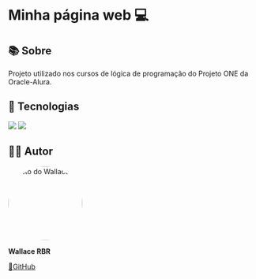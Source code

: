 # Minha página web 💻

## 📚 Sobre
Projeto utilizado nos cursos de lógica de programação do Projeto ONE da Oracle-Alura.

## 🚀 Tecnologias
<div>
  <img src="https://img.shields.io/badge/HTML-239120?style=for-the-badge&logo=html5&logoColor=white">
  <img src="https://img.shields.io/badge/CSS-239120?style=for-the-badge&logo=css3&logoColor=white">
</div>

## 👨‍💻 Autor
<img src="https://avatars.githubusercontent.com/u/197539019?v=4" alt="Foto do Wallace" width="150px" style="border-radius: 50%">

  **Wallace RBR**

[🔗GitHub](https://github.com/WallaceRBR)
